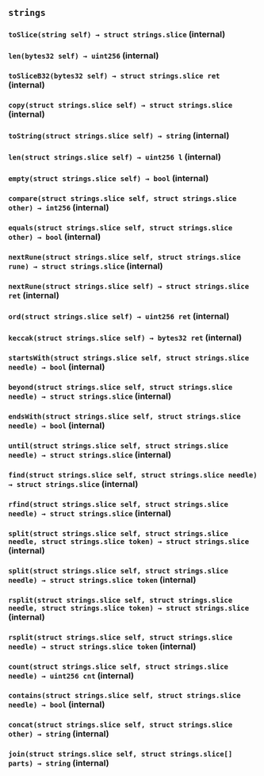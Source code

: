 ## `strings`






### `toSlice(string self) → struct strings.slice` (internal)





### `len(bytes32 self) → uint256` (internal)





### `toSliceB32(bytes32 self) → struct strings.slice ret` (internal)





### `copy(struct strings.slice self) → struct strings.slice` (internal)





### `toString(struct strings.slice self) → string` (internal)





### `len(struct strings.slice self) → uint256 l` (internal)





### `empty(struct strings.slice self) → bool` (internal)





### `compare(struct strings.slice self, struct strings.slice other) → int256` (internal)





### `equals(struct strings.slice self, struct strings.slice other) → bool` (internal)





### `nextRune(struct strings.slice self, struct strings.slice rune) → struct strings.slice` (internal)





### `nextRune(struct strings.slice self) → struct strings.slice ret` (internal)





### `ord(struct strings.slice self) → uint256 ret` (internal)





### `keccak(struct strings.slice self) → bytes32 ret` (internal)





### `startsWith(struct strings.slice self, struct strings.slice needle) → bool` (internal)





### `beyond(struct strings.slice self, struct strings.slice needle) → struct strings.slice` (internal)





### `endsWith(struct strings.slice self, struct strings.slice needle) → bool` (internal)





### `until(struct strings.slice self, struct strings.slice needle) → struct strings.slice` (internal)





### `find(struct strings.slice self, struct strings.slice needle) → struct strings.slice` (internal)





### `rfind(struct strings.slice self, struct strings.slice needle) → struct strings.slice` (internal)





### `split(struct strings.slice self, struct strings.slice needle, struct strings.slice token) → struct strings.slice` (internal)





### `split(struct strings.slice self, struct strings.slice needle) → struct strings.slice token` (internal)





### `rsplit(struct strings.slice self, struct strings.slice needle, struct strings.slice token) → struct strings.slice` (internal)





### `rsplit(struct strings.slice self, struct strings.slice needle) → struct strings.slice token` (internal)





### `count(struct strings.slice self, struct strings.slice needle) → uint256 cnt` (internal)





### `contains(struct strings.slice self, struct strings.slice needle) → bool` (internal)





### `concat(struct strings.slice self, struct strings.slice other) → string` (internal)





### `join(struct strings.slice self, struct strings.slice[] parts) → string` (internal)






